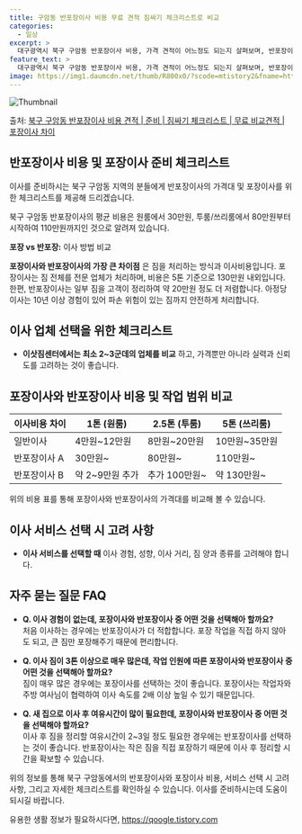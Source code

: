 ```yaml
---
title: 구암동 반포장이사 비용 무료 견적 짐싸기 체크리스트로 비교
categories:
  - 일상
excerpt: >
  대구광역시 북구 구암동 반포장이사 비용, 가격 견적이 어느정도 되는지 살펴보며, 반포장이사를 준비함에 있어 짐싸기 준비 체크리스트가 무엇인지 보겠습니다. 마지막으로 포장이사와 차이점을 통해 무료 비교견적으로 어떤 것이 더 합리적인 선택인지 공유 드립니다.북구 구암동 포장이사 견적 샘플 보기 👈 클릭북구 구암동 포장이사 가격 살펴보기 👈 클릭북구 구암동 반포장이사 평균 이사 비용평수북구 구암동 평균 이사 비용원룸 이사9평 이하 (1톤)30만원~투룸/쓰리룸 이사16평 ~ 20평 (2.5톤)80만원~쓰리룸 이사21평 (5톤) ~110만원~우리집 무료 이사견적 받기 👈 클릭포장 vs 반포장: 이사 방법 비교이사할 때 포장과 반포장의 가장 큰 차이점은 무엇일까요?포장이사는 짐을 전체적으로 업체가 처리하며, ..
feature_text: >
  대구광역시 북구 구암동 반포장이사 비용, 가격 견적이 어느정도 되는지 살펴보며, 반포장이사를 준비함에 있어 짐싸기 준비 체크리스트가 무엇인지 보겠습니다. 마지막으로 포장이사와 차이점을 통해 무료 비교견적으로 어떤 것이 더 합리적인 선택인지 공유 드립니다.북구 구암동 포장이사 견적 샘플 보기 👈 클릭북구 구암동 포장이사 가격 살펴보기 👈 클릭북구 구암동 반포장이사 평균 이사 비용평수북구 구암동 평균 이사 비용원룸 이사9평 이하 (1톤)30만원~투룸/쓰리룸 이사16평 ~ 20평 (2.5톤)80만원~쓰리룸 이사21평 (5톤) ~110만원~우리집 무료 이사견적 받기 👈 클릭포장 vs 반포장: 이사 방법 비교이사할 때 포장과 반포장의 가장 큰 차이점은 무엇일까요?포장이사는 짐을 전체적으로 업체가 처리하며, ..
image: https://img1.daumcdn.net/thumb/R800x0/?scode=mtistory2&fname=https%3A%2F%2Fblog.kakaocdn.net%2Fdn%2Fbb0iRH%2FbtsHbQB69aF%2F81eLgNTvdrINxue5XIY2YK%2Fimg.webp
---
```


![Thumbnail](https://img1.daumcdn.net/thumb/R800x0/?scode=mtistory2&fname=https%3A%2F%2Fblog.kakaocdn.net%2Fdn%2Fbb0iRH%2FbtsHbQB69aF%2F81eLgNTvdrINxue5XIY2YK%2Fimg.webp)

<p>출처: <a href="https://qoogle.tistory.com/9613" rel="dofollow">북구 구암동 반포장이사 비용 견적 | 준비 | 짐싸기 체크리스트 | 무료 비교견적 | 포장이사 차이</a> </p>

## 반포장이사 비용 및 포장이사 준비 체크리스트



이사를 준비하시는 북구 구암동 지역의 분들에게 반포장이사의 가격대 및 포장이사를 위한 체크리스트를 제공해 드리겠습니다.



북구 구암동 반포장이사의 평균 비용은 원룸에서 30만원, 투룸/쓰리룸에서 80만원부터 시작하여 110만원까지인 것으로 알려져 있습니다.



**포장 vs 반포장:** 이사 방법 비교

**포장이사와 반포장이사의 가장 큰 차이점** 은 짐을 처리하는 방식과 이사비용입니다. 포장이사는 짐 전체를 전문 업체가 처리하며, 비용은
5톤 기준으로 130만원 내외입니다. 한편, 반포장이사는 일부 짐을 고객이 정리하여 약 20만원 정도 더 저렴합니다. 아정당 이사는 10년
이상 경험이 있어 파손 위험이 있는 짐까지 안전하게 처리합니다.



## 이사 업체 선택을 위한 체크리스트



  * **이삿짐센터에서는 최소 2~3군데의 업체를 비교** 하고, 가격뿐만 아니라 실력과 신뢰도를 고려하는 것이 좋습니다.



## 포장이사와 반포장이사 비용 및 작업 범위 비교

**이사비용 차이** | **1톤 (원룸)** | **2.5톤 (투룸)** | **5톤 (쓰리룸)**  
---|---|---|---  
일반이사 | 4만원~12만원 | 8만원~20만원 | 10만원~35만원  
반포장이사 A | 30만원~ | 80만원~ | 110만원~  
반포장이사 B | 약 2~9만원 추가 | 추가 100만원~ | 약 130만원~  
  


위의 비용 표를 통해 포장이사와 반포장이사의 가격대를 비교해 볼 수 있습니다.



## 이사 서비스 선택 시 고려 사항

  * **이사 서비스를 선택할 때** 이사 경험, 성향, 이사 거리, 짐 양과 종류를 고려해야 합니다.



## 자주 묻는 질문 FAQ



  * **Q. 이사 경험이 없는데, 포장이사와 반포장이사 중 어떤 것을 선택해아 할까요?**  
처음 이사하는 경우에는 반포장이사가 더 적합합니다. 포장 작업을 직접 하지 않아도 되고, 큰 짐만 포장해주기 때문에 편리합니다.

  * **Q. 이사 짐이 3톤 이상으로 매우 많은데, 작업 인원에 따른 포장이사와 반포장이사 중 어떤 것을 선택해아 할까요?**  
짐이 매우 많은 경우에는 포장이사를 선택하는 것이 좋습니다. 포장이사는 작업자와 주방 여사님이 협력하여 이사 속도를 2배 이상 높일 수 있기
때문입니다.

  * **Q. 새 집으로 이사 후 여유시간이 많이 필요한데, 포장이사와 반포장이사 중 어떤 것을 선택해야 할까요?**  
이사 후 짐을 정리할 여유시간이 2~3일 정도 필요한 경우에는 반포장이사를 선택하는 것이 좋습니다. 반포장이사는 작은 짐을 직접 포장하기
때문에 이사 후 정리할 시간을 확보할 수 있습니다.



위의 정보를 통해 북구 구암동에서의 반포장이사와 포장이사 비용, 서비스 선택 시 고려 사항, 그리고 자세한 체크리스트를 확인하실 수
있습니다. 이사를 준비하시는데 도움이 되시길 바랍니다.

 

유용한 생활 정보가 필요하시다면, <a href="https://qoogle.tistory.com" rel="dofollow">https://qoogle.tistory.com</a>


